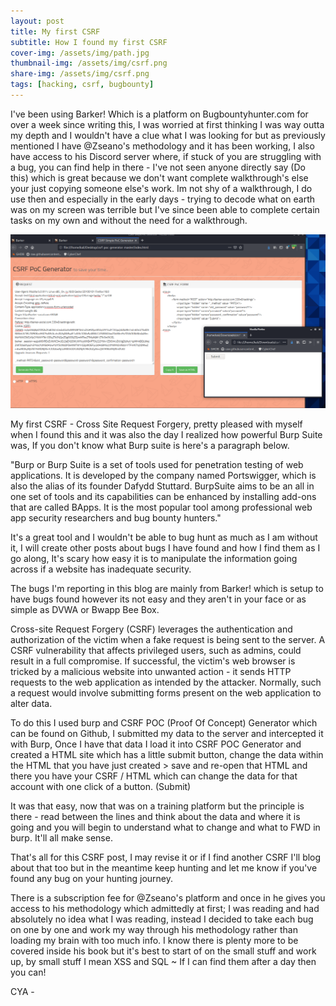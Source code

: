 ```yaml
---
layout: post
title: My first CSRF  
subtitle: How I found my first CSRF
cover-img: /assets/img/path.jpg
thumbnail-img: /assets/img/csrf.png
share-img: /assets/img/csrf.png
tags: [hacking, csrf, bugbounty]
---
```


I've been using Barker! Which is a platform on Bugbountyhunter.com for over a week since writing this, I was worried at first thinking I was way outta my depth and I wouldn't have 
a clue what I was looking for but as previously mentioned I have @Zseano's methodology and it has been working, I also have access to his Discord server where, if stuck of you are struggling with a bug, you can find help in there - I've not seen anyone directly say (Do this) which is great because we don't want complete walkthrough's else your just copying someone else's work. Im not shy of a walkthrough, I do use then and especially in the early days - trying to decode what on earth was on my screen was terrible but I've since been able to complete certain tasks on my own and without the need for a walkthrough. 

![CSRF POC Generator](/assets/img/csrf.png)

My first CSRF - Cross Site Request Forgery, pretty pleased with myself when I found this and it was also the day I realized how powerful Burp Suite was, If you don't know what Burp suite is here's a paragraph below. 

"Burp or Burp Suite is a set of tools used for penetration testing of web applications. It is developed by the company named Portswigger, which is also the alias of its founder Dafydd Stuttard. BurpSuite aims to be an all in one set of tools and its capabilities can be enhanced by installing add-ons that are called BApps.
It is the most popular tool among professional web app security researchers and bug bounty hunters."

It's a great tool and I wouldn't be able to bug hunt as much as I am without it, I will create other posts about bugs I have found and how I find them as I go along, It's scary how easy it is to manipulate the information going across if a website has inadequate security. 

The bugs I'm reporting in this blog are mainly from Barker! which is setup to have bugs found however its not easy and they aren't in your face or as simple as DVWA or Bwapp Bee Box.

Cross-site Request Forgery (CSRF) leverages the authentication and authorization of the victim when a fake request is being sent to the server. A CSRF vulnerability that affects privileged users, such as admins, could result in a full compromise. If successful, the victim's web browser is tricked by a malicious website into unwanted action - it sends HTTP requests to the web application as intended by the attacker. Normally, such a request would involve submitting forms present on the web application to alter data. 

To do this I used burp and CSRF POC (Proof Of Concept) Generator which can be found on Github, I submitted my data to the server and intercepted it with Burp, Once I have that data I load it into CSRF POC Generator and created a HTML site which has a little submit button, change the data within the HTML that you have just created > save and re-open that HTML and there you have your CSRF / HTML which can change the data for that account with one click of a button. (Submit)

It was that easy, now that was on a training platform but the principle is there - read between the lines and think about the data and where it is going and you will begin to understand what to change and what to FWD in burp. It'll all make sense. 

That's all for this CSRF post, I may revise it or if I find another CSRF I'll blog about that too but in the meantime keep hunting and let me know if you've found any bug on your hunting journey. 

There is a subscription fee for @Zseano's platform and once in he gives you access to his methodology which admittedly at first; I was reading and had absolutely no idea what I was reading, instead I decided to take each bug on one by one and work my way through his methodology rather than loading my brain with too much info. I know there is plenty more to be covered inside his book but it's best to start of on the small stuff and work up, by small stuff I mean XSS and SQL ~ If I can find them after a day then you can! 

CYA - 


